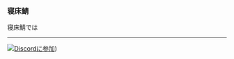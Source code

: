 ### 寝床鯖
寝床鯖では

-----

[![Discordに参加](https://cdn.discordapp.com/attachments/611227726971404298/1005511200970379374/Discord.png)](https://discord.gg/K4KarMyqa3))
